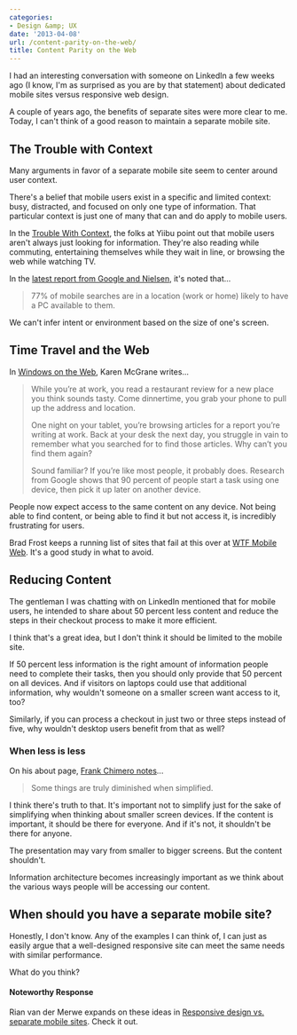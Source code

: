 ```yaml
---
categories:
- Design &amp; UX
date: '2013-04-08'
url: /content-parity-on-the-web/
title: Content Parity on the Web
---
```


I had an interesting conversation with someone on LinkedIn a few weeks ago (I know, I'm as surprised as you are by that statement) about dedicated mobile sites versus responsive web design.

A couple of years ago, the benefits of separate sites were more clear to me. Today, I can't think of a good reason to maintain a separate mobile site.
<!--more-->
<h2>The Trouble with Context</h2>

Many arguments in favor of a separate mobile site seem to center around user context.

There's a belief that mobile users exist in a specific and limited context: busy, distracted, and focused on only one type of information. That particular context is just one of many that can and do apply to mobile users.

In the <a href="http://www.slideshare.net/yiibu/the-trouble-with-context">Trouble With Context</a>, the folks at Yiibu point out that mobile users aren't always just looking for information. They're also reading while commuting, entertaining themselves while they wait in line, or browsing the web while watching TV.

In the <a href="http://www.google.com/think/research-studies/creating-moments-that-matter.html">latest report from Google and Nielsen</a>, it's noted that...

<blockquote>77% of mobile searches are in a location (work or home) likely to have a PC available to them.</blockquote>

We can't infer intent or environment based on the size of one's screen.

<h2>Time Travel and the Web</h2>

In <a href="http://alistapart.com/column/windows-on-the-web">Windows on the Web</a>, Karen McGrane writes...

<blockquote>While you’re at work, you read a restaurant review for a new place you think sounds tasty. Come dinnertime, you grab your phone to pull up the address and location.

One night on your tablet, you’re browsing articles for a report you’re writing at work. Back at your desk the next day, you struggle in vain to remember what you searched for to find those articles. Why can’t you find them again?

Sound familiar? If you’re like most people, it probably does. Research from Google shows that 90 percent of people start a task using one device, then pick it up later on another device.</blockquote>

People now expect access to the same content on any device. Not being able to find content, or being able to find it but not access it, is incredibly frustrating for users.

Brad Frost keeps a running list of sites that fail at this over at <a href="http://wtfmobileweb.com/">WTF Mobile Web</a>. It's a good study in what to avoid.

<h2>Reducing Content</h2>

The gentleman I was chatting with on LinkedIn mentioned that for mobile users, he intended to share about 50 percent less content and reduce the steps in their checkout process to make it more efficient.

I think that's a great idea, but I don't think it should be limited to the mobile site.

If 50 percent less information is the right amount of information people need to complete their tasks, then you should only provide that 50 percent on all devices. And if visitors on laptops could use that additional information, why wouldn't someone on a smaller screen want access to it, too?

Similarly, if you can process a checkout in just two or three steps instead of five, why wouldn't desktop users benefit from that as well?

<h3>When less is less</h3>

On his about page, <a href="http://frankchimero.com/info/">Frank Chimero notes</a>...

<blockquote>Some things are truly diminished when simplified.</blockquote>

I think there's truth to that. It's important not to simplify just for the sake of simplifying when thinking about smaller screen devices. If the content is important, it should be there for everyone. And if it's not, it shouldn't be there for anyone.

The presentation may vary from smaller to bigger screens. But the content shouldn't.

Information architecture becomes increasingly important as we think about the various ways people will be accessing our content.

<h2>When should you have a separate mobile site?</h2>

Honestly, I don't know. Any of the examples I can think of, I can just as easily argue that a well-designed responsive site can meet the same needs with similar performance.

What do you think?

<h4>Noteworthy Response</h4>

Rian van der Merwe expands on these ideas in <a href="http://www.elezea.com/2013/04/separate-mobile-site/">Responsive design vs. separate mobile sites</a>. Check it out.
